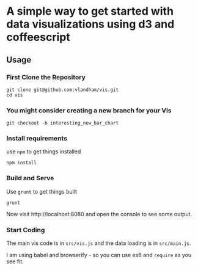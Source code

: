 # A simple way to get started with data visualizations using d3 and coffeescript

## Usage

### First Clone the Repository

```
git clone git@github.com:vlandham/vis.git
cd vis
```

### You might consider creating a new branch for your Vis

```
git checkout -b interesting_new_bar_chart
```

### Install requirements

use `npm` to get things installed

```
npm install
```

### Build and Serve

Use `grunt` to get things built

```
grunt
```

Now visit http://localhost:8080 and open the console to see some output.

### Start Coding

The main vis code is in `src/vis.js` and the data loading is in `src/main.js`.

I am using babel and browserify - so you can use es6 and `require` as you see fit.
